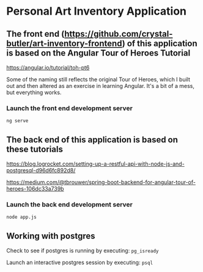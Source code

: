 # Personal Art Inventory Application

## The front end (https://github.com/crystal-butler/art-inventory-frontend) of this application is based on the Angular Tour of Heroes Tutorial

<https://angular.io/tutorial/toh-pt6>

Some of the naming still reflects the original Tour of Heroes, which I built out and then altered as an exercise in learning Angular. It's a bit of a mess, but everything works.

### Launch the front end development server

`ng serve`

## The back end of this application is based on these tutorials

<https://blog.logrocket.com/setting-up-a-restful-api-with-node-js-and-postgresql-d96d6fc892d8/>

<https://medium.com/@tbrouwer/spring-boot-backend-for-angular-tour-of-heroes-106dc33a739b>

### Launch the back end development server

`node app.js`

## Working with postgres

Check to see if postgres is running by executing:
`pg_isready`

Launch an interactive postgres session by executing:
`psql`
